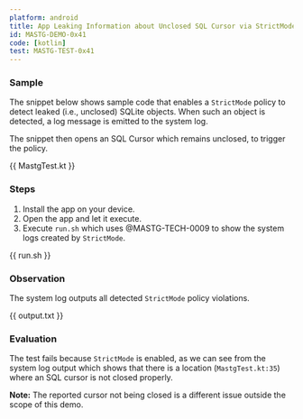 ```yaml
---
platform: android
title: App Leaking Information about Unclosed SQL Cursor via StrictMode
id: MASTG-DEMO-0x41
code: [kotlin]
test: MASTG-TEST-0x41
---
```


### Sample

The snippet below shows sample code that enables a `StrictMode` policy to detect leaked (i.e., unclosed) SQLite objects. When such an object is detected, a log message is emitted to the system log.

The snippet then opens an SQL Cursor which remains unclosed, to trigger the policy.

{{ MastgTest.kt }}

### Steps

1. Install the app on your device.
2. Open the app and let it execute.
3. Execute `run.sh` which uses @MASTG-TECH-0009 to show the system logs created by `StrictMode`.

{{ run.sh }}

### Observation

The system log outputs all detected `StrictMode` policy violations.

{{ output.txt }}

### Evaluation

The test fails because `StrictMode` is enabled, as we can see from the system log output which shows that there is a location (`MastgTest.kt:35`) where an SQL cursor is not closed properly.
	
**Note:** The reported cursor not being closed is a different issue outside the scope of this demo.
